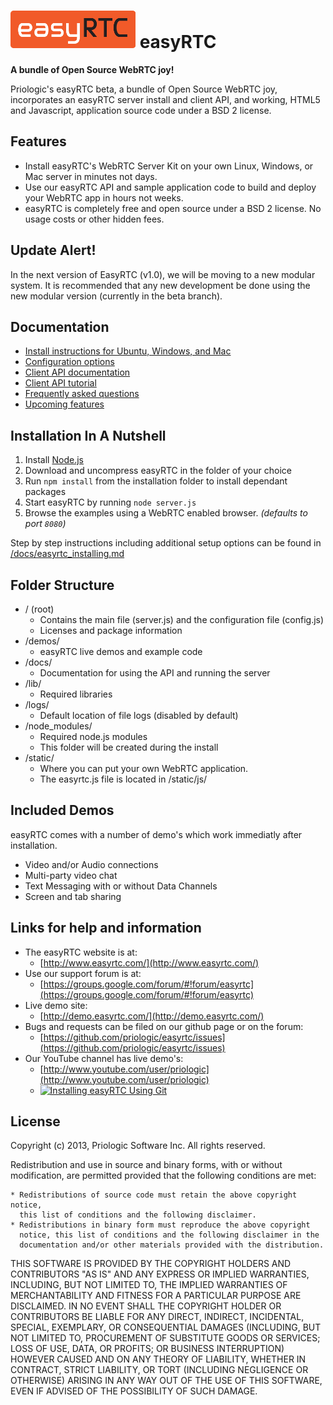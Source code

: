 ![easyRTC](./api/img/easyrtc.png "easyRTC")
easyRTC
=======

**A bundle of Open Source WebRTC joy!**

Priologic's easyRTC beta, a bundle of Open Source WebRTC joy, incorporates an easyRTC server install and client API, and working, HTML5 and Javascript, application source code under a BSD 2 license.


Features
--------
 * Install easyRTC's WebRTC Server Kit on your own Linux, Windows, or Mac server in minutes not days.
 * Use our easyRTC API and sample application code to build and deploy your WebRTC app in hours not weeks.
 * easyRTC is completely free and open source under a BSD 2 license. No usage costs or other hidden fees.


Update Alert!
-------------
In the next version of EasyRTC (v1.0), we will be moving to a new modular system. It is recommended that any new development be done using the new modular version (currently in the beta branch).


Documentation
-------------
 * [Install instructions for Ubuntu, Windows, and Mac](./docs/easyrtc_installing.md)
 * [Configuration options](./docs/easyrtc_configuration.md)
 * [Client API documentation](http://htmlpreview.github.io/?https://raw.github.com/priologic/easyrtc/master/docs/easyRTC.html)
 * [Client API tutorial](./docs/easyrtc_client_tutorial.md)
 * [Frequently asked questions](./docs/easyrtc_faq.md)
 * [Upcoming features](./docs/easyrtc_upcoming_features.md)


Installation In A Nutshell
--------------------------
 1. Install [Node.js](http://nodejs.org)
 2. Download and uncompress easyRTC in the folder of your choice
 3. Run `npm install` from the installation folder to install dependant packages
 4. Start easyRTC by running `node server.js`
 5. Browse the examples using a WebRTC enabled browser. *(defaults to port `8080`)*

Step by step instructions including additional setup options can be found in [/docs/easyrtc_installing.md](./docs/easyrtc_installing.md)


Folder Structure
----------------

* / (root)
  * Contains the main file (server.js) and the configuration file (config.js)
  * Licenses and package information
* /demos/
  * easyRTC live demos and example code
* /docs/
  * Documentation for using the API and running the server
* /lib/
  * Required libraries
* /logs/
  * Default location of file logs (disabled by default)
* /node_modules/
  * Required node.js modules
  * This folder will be created during the install
* /static/
  * Where you can put your own WebRTC application.
  * The easyrtc.js file is located in /static/js/


Included Demos
--------------

easyRTC comes with a number of demo's which work immediatly after installation.

 * Video and/or Audio connections
 * Multi-party video chat
 * Text Messaging with or without Data Channels
 * Screen and tab sharing


Links for help and information
------------------------------

* The easyRTC website is at:
  * [http://www.easyrtc.com/](http://www.easyrtc.com/)
* Use our support forum is at:
  * [https://groups.google.com/forum/#!forum/easyrtc](https://groups.google.com/forum/#!forum/easyrtc)
* Live demo site:
  * [http://demo.easyrtc.com/](http://demo.easyrtc.com/)
* Bugs and requests can be filed on our github page or on the forum:
  * [https://github.com/priologic/easyrtc/issues](https://github.com/priologic/easyrtc/issues)
* Our YouTube channel has live demo's:
  * [http://www.youtube.com/user/priologic](http://www.youtube.com/user/priologic)
  * [![Installing easyRTC Using Git](http://img.youtube.com/vi/Nq042zJ_em4/0.jpg)](http://www.youtube.com/watch?v=Nq042zJ_em4)


License
-------

Copyright (c) 2013, Priologic Software Inc.
All rights reserved.

Redistribution and use in source and binary forms, with or without
modification, are permitted provided that the following conditions are met:

    * Redistributions of source code must retain the above copyright notice,
      this list of conditions and the following disclaimer.
    * Redistributions in binary form must reproduce the above copyright
      notice, this list of conditions and the following disclaimer in the
      documentation and/or other materials provided with the distribution.

THIS SOFTWARE IS PROVIDED BY THE COPYRIGHT HOLDERS AND CONTRIBUTORS "AS IS"
AND ANY EXPRESS OR IMPLIED WARRANTIES, INCLUDING, BUT NOT LIMITED TO, THE
IMPLIED WARRANTIES OF MERCHANTABILITY AND FITNESS FOR A PARTICULAR PURPOSE
ARE DISCLAIMED. IN NO EVENT SHALL THE COPYRIGHT HOLDER OR CONTRIBUTORS BE
LIABLE FOR ANY DIRECT, INDIRECT, INCIDENTAL, SPECIAL, EXEMPLARY, OR
CONSEQUENTIAL DAMAGES (INCLUDING, BUT NOT LIMITED TO, PROCUREMENT OF
SUBSTITUTE GOODS OR SERVICES; LOSS OF USE, DATA, OR PROFITS; OR BUSINESS
INTERRUPTION) HOWEVER CAUSED AND ON ANY THEORY OF LIABILITY, WHETHER IN
CONTRACT, STRICT LIABILITY, OR TORT (INCLUDING NEGLIGENCE OR OTHERWISE)
ARISING IN ANY WAY OUT OF THE USE OF THIS SOFTWARE, EVEN IF ADVISED OF THE
POSSIBILITY OF SUCH DAMAGE.
